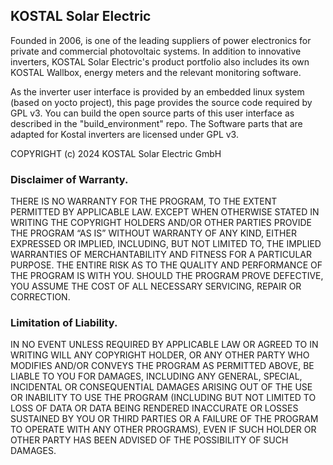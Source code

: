 ## KOSTAL Solar Electric

Founded in 2006, is one of the leading suppliers of power electronics for private and commercial photovoltaic systems.
In addition to innovative inverters, KOSTAL Solar Electric's product portfolio also includes its own KOSTAL Wallbox, energy meters and the relevant monitoring software.

As the inverter user interface is provided by an embedded linux system (based on yocto project), this page provides the source code required by GPL v3.
You can build the open source parts of this user interface as described in the "build_environment" repo.
The Software parts that are adapted for Kostal inverters are licensed under GPL v3.

COPYRIGHT (c) 2024 KOSTAL Solar Electric GmbH

### Disclaimer of Warranty.

THERE IS NO WARRANTY FOR THE PROGRAM, TO THE EXTENT PERMITTED BY APPLICABLE LAW. EXCEPT WHEN OTHERWISE STATED IN WRITING THE COPYRIGHT HOLDERS AND/OR OTHER PARTIES PROVIDE THE PROGRAM “AS IS” WITHOUT WARRANTY OF ANY KIND, EITHER EXPRESSED OR IMPLIED, INCLUDING, BUT NOT LIMITED TO, THE IMPLIED WARRANTIES OF MERCHANTABILITY AND FITNESS FOR A PARTICULAR PURPOSE. THE ENTIRE RISK AS TO THE QUALITY AND PERFORMANCE OF THE PROGRAM IS WITH YOU. SHOULD THE PROGRAM PROVE DEFECTIVE, YOU ASSUME THE COST OF ALL NECESSARY SERVICING, REPAIR OR CORRECTION.

### Limitation of Liability.

IN NO EVENT UNLESS REQUIRED BY APPLICABLE LAW OR AGREED TO IN WRITING WILL ANY COPYRIGHT HOLDER, OR ANY OTHER PARTY WHO MODIFIES AND/OR CONVEYS THE PROGRAM AS PERMITTED ABOVE, BE LIABLE TO YOU FOR DAMAGES, INCLUDING ANY GENERAL, SPECIAL, INCIDENTAL OR CONSEQUENTIAL DAMAGES ARISING OUT OF THE USE OR INABILITY TO USE THE PROGRAM (INCLUDING BUT NOT LIMITED TO LOSS OF DATA OR DATA BEING RENDERED INACCURATE OR LOSSES SUSTAINED BY YOU OR THIRD PARTIES OR A FAILURE OF THE PROGRAM TO OPERATE WITH ANY OTHER PROGRAMS), EVEN IF SUCH HOLDER OR OTHER PARTY HAS BEEN ADVISED OF THE POSSIBILITY OF SUCH DAMAGES.
